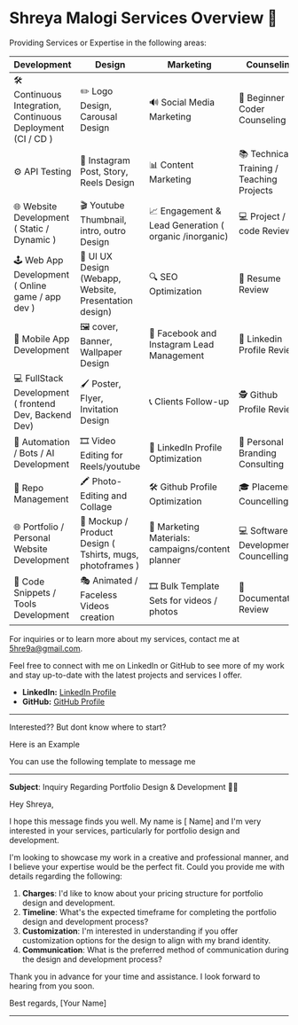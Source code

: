 # Shreya Malogi Services Overview 🚀


 Providing Services or Expertise in the following areas: 
 
| Development     | Design       | Marketing    | Counseling    |
|-----------------|--------------|--------------|---------------|
| 🛠 Continuous Integration, Continuous Deployment  (CI / CD )  | ✏️ Logo Design, Carousal Design      | 🔊 Social Media Marketing                 | 🧠 Beginner Coder Counseling  |
| ⚙️ API Testing                                    | 🎥 Instagram Post, Story, Reels Design | 📊 Content Marketing                     | 📚 Technical Training / Teaching Projects  |
| 🌐 Website Development ( Static / Dynamic )    | 🎬 Youtube Thumbnail, intro, outro Design | 📈 Engagement & Lead Generation ( organic /inorganic)    | 💻 Project / code Review  |
| 🕹 Web App Development ( Online game / app dev )        | 🎨 UI UX Design (Webapp, Website, Presentation design) | 🔍 SEO Optimization                    | 📝 Resume Review  |
| 📱 Mobile App Development                   | 🖼️ cover, Banner, Wallpaper Design      | 📢 Facebook and Instagram Lead Management   | 📄 Linkedin Profile Review  |
| 💻 FullStack Development ( frontend Dev, Backend Dev)          | 🖌️ Poster, Flyer, Invitation Design    | 📞 Clients Follow-up                     | 🕵️ Github Profile Review  |
| 🤖 Automation / Bots / AI  Development   | 🎞️ Video Editing for Reels/youtube       | 📱 LinkedIn Profile Optimization          | 🌟 Personal Branding Consulting  |
| 📂 Repo Management                | 🖍️ Photo-Editing and Collage           | 🛠️ Github Profile Optimization             | 🎓 Placement Councelling  |
| 🌐 Portfolio / Personal Website Development   | 💭 Mockup / Product Design ( Tshirts, mugs, photoframes )  | 📅 Marketing Materials: campaigns/content planner        | 💻 Software Development Councelling  |
| 🔧 Code Snippets / Tools Development       | 🎭 Animated / Faceless Videos creation                          | 🎞️ Bulk Template Sets for videos / photos              | 📜 Documentation Review |

For inquiries or to learn more about my services, contact me at [5hre9a@gmail.com](5hre9a@example.com).

Feel free to connect with me on LinkedIn or GitHub to see more of my work and stay up-to-date with the latest projects and services I offer.

- **LinkedIn:** [ LinkedIn Profile](link)
- **GitHub:** [ GitHub Profile](link)
  
---

Interested?? But dont know where to start?

Here is an Example

You can use the following template to message me

---

**Subject**: Inquiry Regarding Portfolio Design & Development 🎨🌐

Hey Shreya,

I hope this message finds you well. My name is [ Name] and I'm very interested in your services, particularly for portfolio design and development.

I'm looking to showcase my work in a creative and professional manner, and I believe your expertise would be the perfect fit. Could you provide me with details regarding the following:

1. **Charges**: I'd like to know about your pricing structure for portfolio design and development. 
2. **Timeline**: What's the expected timeframe for completing the portfolio design and development process?
3. **Customization**: I'm interested in understanding if you offer customization options for the design to align with my brand identity.
4. **Communication**: What is the preferred method of communication during the design and development process? 

Thank you in advance for your time and assistance. I look forward to hearing from you soon.

Best regards,
[Your Name]

--- 





